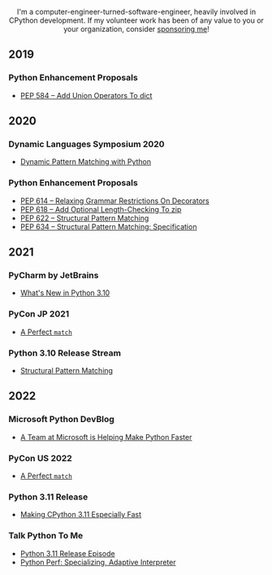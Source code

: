 <div align=center>

I'm a computer-engineer-turned-software-engineer, heavily involved in CPython development. If my volunteer work has been of any value to you or your organization, consider [sponsoring me](https://www.github.com/sponsors/brandtbucher)!

 </div>

2019
----

### Python Enhancement Proposals

- [PEP 584 – Add Union Operators To dict](https://www.python.org/dev/peps/pep-0584)

2020
----

### Dynamic Languages Symposium 2020

- [Dynamic Pattern Matching with Python](https://dl.acm.org/doi/10.1145/3426422.3426983)

### Python Enhancement Proposals

- [PEP 614 – Relaxing Grammar Restrictions On Decorators](https://www.python.org/dev/peps/pep-0614)
- [PEP 618 – Add Optional Length-Checking To zip](https://www.python.org/dev/peps/pep-0618)
- [PEP 622 – Structural Pattern Matching](https://www.python.org/dev/peps/pep-0622)
- [PEP 634 – Structural Pattern Matching: Specification](https://www.python.org/dev/peps/pep-0634)

2021
----

### PyCharm by JetBrains

- [What's New in Python 3.10](https://www.youtube.com/watch?v=JteTO3EE7y0)

### PyCon JP 2021

- [A Perfect `match`](https://www.youtube.com/watch?v=ggPJLwIbbyY&t=213s)

### Python 3.10 Release Stream

- [Structural Pattern Matching](https://www.youtube.com/watch?v=AHT2l3hcIJg&t=2646s)

2022
----

### Microsoft Python DevBlog

- [A Team at Microsoft is Helping Make Python Faster](https://devblogs.microsoft.com/python/python-311-faster-cpython-team)

### PyCon US 2022

- [A Perfect `match`](https://www.youtube.com/watch?v=XpxTrDDcpPE)

### Python 3.11 Release

- [Making CPython 3.11 Especially Fast](https://www.youtube.com/watch?v=PGZPSWZSkJI&t=1472s)

### Talk Python To Me

- [Python 3.11 Release Episode](https://www.youtube.com/watch?v=Iak-6AsMLsU)
- [Python Perf: Specializing, Adaptive Interpreter](https://www.youtube.com/watch?v=tNs18GDmAfg)
